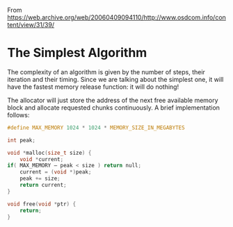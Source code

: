 From https://web.archive.org/web/20060409094110/http://www.osdcom.info/content/view/31/39/

# The Simplest Algorithm

The complexity of an algorithm is given by the number of steps, their iteration and their timing. Since we are talking about the simplest one, it will have the fastest memory release function: it will do nothing!

The allocator will just store the address of the next free available memory block and allocate requested chunks continuously. A brief implementation follows:

```c
#define MAX_MEMORY 1024 * 1024 * MEMORY_SIZE_IN_MEGABYTES

int peak;

void *malloc(size_t size) {
    void *current;
if( MAX_MEMORY – peak < size ) return null;
    current = (void *)peak;
    peak += size;
    return current;
}

void free(void *ptr) {
    return;
}
```
